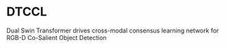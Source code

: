 # DTCCL
Dual Swin Transformer drives cross-modal consensus learning network for RGB-D Co-Salient Object Detection
